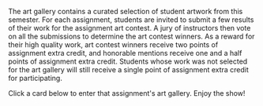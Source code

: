 The art gallery contains a curated selection of student artwork from this semester. For each assignment, students are invited to submit a few results of their work for the assignment art contest. A jury of instructors then vote on all the submissions to determine the art contest winners. As a reward for their high quality work, art contest winners receive two points of assignment extra credit, and honorable mentions receive one and a half points of assignment extra credit. Students whose work was not selected for the art gallery will still receive a single point of assignment extra credit for participating.

Click a card below to enter that assignment's art gallery. Enjoy the show!

<!-- It is still early in the semester, so no art galleries have been posted yet. Please check back here shortly after the first assignment has been graded!-->

<div><galleries></galleries></div>
